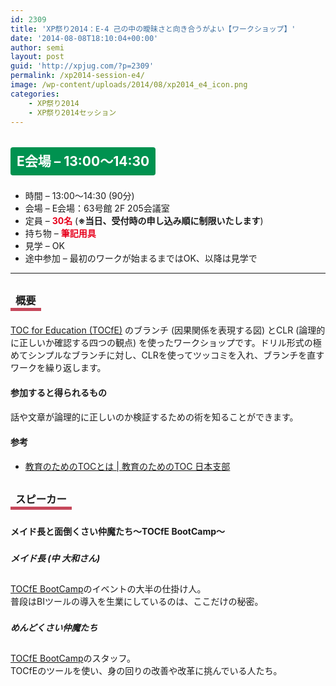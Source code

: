 ```yaml
---
id: 2309
title: 'XP祭り2014：E-4 己の中の曖昧さと向き合うがよい【ワークショップ】'
date: '2014-08-08T18:10:04+00:00'
author: semi
layout: post
guid: 'http://xpjug.com/?p=2309'
permalink: /xp2014-session-e4/
image: /wp-content/uploads/2014/08/xp2014_e4_icon.png
categories:
    - XP祭り2014
    - XP祭り2014セッション
---
```


## <span style="color:#FFFFFF; background-color:#009250; margin:0 0 30px 0; padding:10px 10px; border-radius:4px; line-height:2.5;">E会場 – 13:00～14:30</span>

- 時間 – 13:00～14:30 (90分)
- 会場 – E会場：63号館 2F 205会議室
- 定員 – <span style="color:#E7001D; font-weight: bold;">30名</span> (<span style="font-weight: bold;">※当日、受付時の申し込み順に制限いたします</span>)
- 持ち物 – <span style="color:#E7001D; font-weight: bold;">筆記用具</span>
- 見学 – OK
- 途中参加 – 最初のワークが始まるまではOK、以降は見学で

---

### <span style="margin:0 0 10px 0; padding:2px 8px; border-width:0 0 5px 0; border-color:#C6485B; border-style:solid; line-height:2.5;">概要</span>

[TOC for Education (TOCfE)](http://tocforeducation.org/about/) のブランチ (因果関係を表現する図) とCLR (論理的に正しいか確認する四つの観点) を使ったワークショップです。ドリル形式の極めてシンプルなブランチに対し、CLRを使ってツッコミを入れ、ブランチを直すワークを繰り返します。

#### <span style="line-height:1.5;">参加すると得られるもの</span>

話や文章が論理的に正しいのか検証するための術を知ることができます。

#### <span style="line-height:1.5;">参考</span>

- [教育のためのTOCとは | 教育のためのTOC 日本支部](http://tocforeducation.org/about/)

### <span style="margin:0 0 10px 0; padding:2px 8px; border-width:0 0 5px 0; border-color:#C6485B; border-style:solid; line-height:2.5;">スピーカー</span>

#### <span style="line-height:1.5;">メイド長と面倒くさい仲魔たち～TOCfE BootCamp～</span>

##### <span style="line-height:2.0;">メイド長 (中 大和さん)</span>

[TOCfE BootCamp](http://goo.gl/Hk8obi)のイベントの大半の仕掛け人。  
普段はBIツールの導入を生業にしているのは、ここだけの秘密。

##### <span style="line-height:2.0;">めんどくさい仲魔たち</span>

[TOCfE BootCamp](http://goo.gl/Hk8obi)のスタッフ。  
TOCfEのツールを使い、身の回りの改善や改革に挑んでいる人たち。